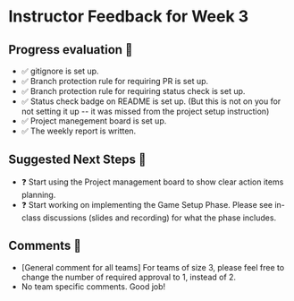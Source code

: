 # Instructor Feedback for Week 3

## Progress evaluation :scroll:
- :white_check_mark: gitignore is set up.
- :white_check_mark: Branch protection rule for requiring PR is set up.
- :white_check_mark: Branch protection rule for requiring status check is set up.
- :white_check_mark: Status check badge on README is set up. (But this is not on you for not setting it up -- it was missed from the project setup instruction)
- :white_check_mark: Project manegement board is set up.
- :white_check_mark: The weekly report is written.

## Suggested Next Steps :muscle:
- :question: Start using the Project management board to show clear action items planning.
- :question: Start working on implementing the Game Setup Phase. Please see in-class discussions (slides and recording) for what the phase includes.

## Comments :speech_balloon:
- [General comment for all teams] For teams of size 3, please feel free to change the number of required approval to 1, instead of 2.
- No team specific comments. Good job!
